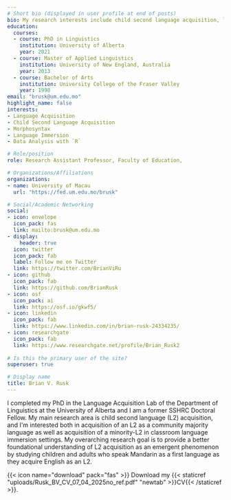 ```yaml
---
# Short bio (displayed in user profile at end of posts)
bio: My research interests include child second language acquisition, language immersion, and acquisition of morphosyntax.
education:
  courses:
  - course: PhD in Linguistics
    institution: University of Alberta
    year: 2021
  - course: Master of Applied Linguistics
    institution: University of New England, Australia
    year: 2013
  - course: Bachelor of Arts
    institution: University College of the Fraser Valley
    year: 1998
email: "brusk@um.edu.mo"
highlight_name: false
interests:
- Language Acquisition
- Child Second Language Acquisition
- Morphosyntax
- Language Immersion
- Data Analysis with `R`

# Role/position
role: Research Assistant Professor, Faculty of Education,

# Organizations/Affiliations
organizations:
- name: University of Macau
  url: "https://fed.um.edu.mo/brusk"

# Social/Academic Networking
social:
- icon: envelope
  icon_pack: fas
  link: mailto:brusk@um.edu.mo
- display:
    header: true
  icon: twitter
  icon_pack: fab
  label: Follow me on Twitter
  link: https://twitter.com/BrianViRu
- icon: github
  icon_pack: fab
  link: https://github.com/BrianRusk
- icon: osf
  icon_pack: ai
  link: https://osf.io/gkwf5/
- icon: linkedin
  icon_pack: fab
  link: https://www.linkedin.com/in/brian-rusk-24334235/
- icon: researchgate
  icon_pack: fab
  link: https://www.researchgate.net/profile/Brian_Rusk2
  
# Is this the primary user of the site?
superuser: true

# Display name
title: Brian V. Rusk
---
```


I completed my PhD in the Language Acquisition Lab of the Department of Linguistics at the University of Alberta and I am a former SSHRC Doctoral Fellow. My main research area is child second language (L2) acquisition, and I'm interested both in acquisition of an L2 as a community majority language as well as acquisition of a minority-L2 in classroom language immersion settings. My overarching research goal is to provide a better foundational understanding of L2 acquisition as an emergent phenomenon by studying children and adults who speak Mandarin as a first language as they acquire English as an L2. 

{{< icon name="download" pack="fas" >}} Download my {{< staticref "uploads/Rusk_BV_CV_07_04_2025no_ref.pdf" "newtab" >}}CV{{< /staticref >}}.
